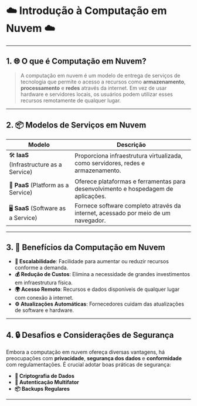 # ☁️ **Introdução à Computação em Nuvem** ☁️

---

## 1. 🌐 O que é Computação em Nuvem?
> A computação em nuvem é um modelo de entrega de serviços de tecnologia que permite o acesso a recursos como **armazenamento**, **processamento** e **redes** através da internet. Em vez de usar hardware e servidores locais, os usuários podem utilizar esses recursos remotamente de qualquer lugar.

---

## 2. 📦 Modelos de Serviços em Nuvem
| **Modelo**  | **Descrição** |
|-------------|----------------|
| 🛠️ **IaaS** (Infrastructure as a Service) | Proporciona infraestrutura virtualizada, como servidores, redes e armazenamento. |
| 🧰 **PaaS** (Platform as a Service) | Oferece plataformas e ferramentas para desenvolvimento e hospedagem de aplicações. |
| 🖥️ **SaaS** (Software as a Service) | Fornece software completo através da internet, acessado por meio de um navegador. |

---

## 3. 🎯 Benefícios da Computação em Nuvem
- **🔼 Escalabilidade**: Facilidade para aumentar ou reduzir recursos conforme a demanda.
- **💰 Redução de Custos**: Elimina a necessidade de grandes investimentos em infraestrutura física.
- **🌍 Acesso Remoto**: Recursos e dados disponíveis de qualquer lugar com conexão à internet.
- **⚙️ Atualizações Automáticas**: Fornecedores cuidam das atualizações de software e hardware.

---

## 4. 🔒 Desafios e Considerações de Segurança
Embora a computação em nuvem ofereça diversas vantagens, há preocupações com **privacidade**, **segurança dos dados** e **conformidade** com regulamentações. É crucial adotar boas práticas de segurança:
- **🔑 Criptografia de Dados**
- **🔐 Autenticação Multifator**
- **📦 Backups Regulares**

---


